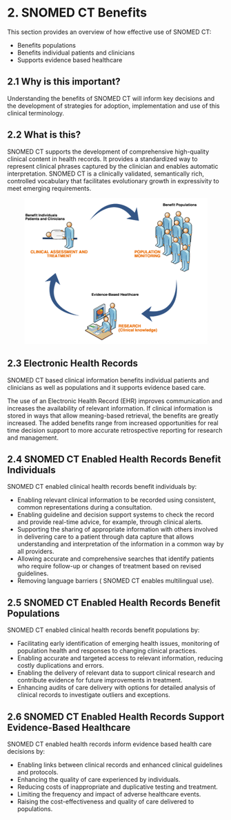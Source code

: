 # 2. SNOMED CT Benefits

This section provides an overview of how effective use of SNOMED CT:

* Benefits populations
* Benefits individual patients and clinicians
* Supports evidence based healthcare

## 2.1 Why is this important?

Understanding the benefits of SNOMED CT will inform key decisions and the development of strategies for adoption, implementation and use of this clinical terminology.

## 2.2 What is this?

SNOMED CT supports the development of comprehensive high-quality clinical content in health records. It provides a standardized way to represent clinical phrases captured by the clinician and enables automatic interpretation. SNOMED CT is a clinically validated, semantically rich, controlled vocabulary that facilitates evolutionary growth in expressivity to meet emerging requirements.

<figure><img src="images/29952939.png" alt=""><figcaption></figcaption></figure>

## 2.3 Electronic Health Records

SNOMED CT based clinical information benefits individual patients and clinicians as well as populations and it supports evidence based care.

The use of an Electronic Health Record (EHR) improves communication and increases the availability of relevant information. If clinical information is stored in ways that allow meaning-based retrieval, the benefits are greatly increased. The added benefits range from increased opportunities for real time decision support to more accurate retrospective reporting for research and management.

## 2.4 SNOMED CT Enabled Health Records Benefit Individuals

SNOMED CT enabled clinical health records benefit individuals by:

* Enabling relevant clinical information to be recorded using consistent, common representations during a consultation.
* Enabling guideline and decision support systems to check the record and provide real-time advice, for example, through clinical alerts.
* Supporting the sharing of appropriate information with others involved in delivering care to a patient through data capture that allows understanding and interpretation of the information in a common way by all providers.
* Allowing accurate and comprehensive searches that identify patients who require follow-up or changes of treatment based on revised guidelines.
* Removing language barriers ( SNOMED CT enables multilingual use).

## 2.5 SNOMED CT Enabled Health Records Benefit Populations

SNOMED CT enabled clinical health records benefit populations by:

* Facilitating early identification of emerging health issues, monitoring of population health and responses to changing clinical practices.
* Enabling accurate and targeted access to relevant information, reducing costly duplications and errors.
* Enabling the delivery of relevant data to support clinical research and contribute evidence for future improvements in treatment.
* Enhancing audits of care delivery with options for detailed analysis of clinical records to investigate outliers and exceptions.

## 2.6 SNOMED CT Enabled Health Records Support Evidence-Based Healthcare

SNOMED CT enabled health records inform evidence based health care decisions by:

* Enabling links between clinical records and enhanced clinical guidelines and protocols.
* Enhancing the quality of care experienced by individuals.
* Reducing costs of inappropriate and duplicative testing and treatment.
* Limiting the frequency and impact of adverse healthcare events.
* Raising the cost-effectiveness and quality of care delivered to populations.
